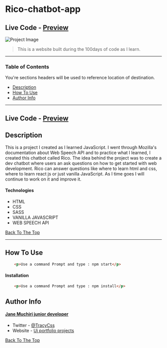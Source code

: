 # Rico-chatbot-app
## Live Code - [Preview](https://muchirijane.github.io/Rico-chatbot/)
<!-- ctrl+shift+v : preview -->
![Project Image](img/day-16.gif)


> This is a website built during the 100days of code as I learn.

---

### Table of Contents
You're sections headers will be used to reference location of destination.

- [Description](#description)
- [How To Use](#how-to-use)
- [Author Info](#author-info)

---

## Live Code - [Preview](https://muchirijane.github.io/Rico-chatbot/)

## Description

This is a project I created as I learned JavaScript. I went through Mozilla's documentation about Web Speech API and to practice what I learned, I created this chatbot called Rico. The idea behind the project was to create a dev chatbot where users an ask questions on how to get started with web development. Rico can answer questions like where to learn html and css, where to learn react js or just vanilla JavaScript. As I time goes I will continue to work on it and improve it.

#### Technologies

- HTML
- CSS
- SASS
- VANILLA JAVASCRIPT
- WEB SPEECH API


[Back To The Top](Rico-chatbit-app)

---

## How To Use
```html
    <p>Use a command Prompt and type : npm start</p>
```

#### Installation
```html
    <p>Use a command Prompt and type : npm install</p>
```
 
## Author Info
#### [Jane Muchiri junior developer ](https://github.com/muchirijane)

- Twitter - [@TracyCss](https://twitter.com/TracyCss)
- Website - [Ui portfolio projects](https://janemuchiri.com)

[Back To The Top](Rico-chatbit-app)

